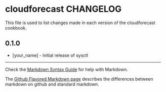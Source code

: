 cloudforecast CHANGELOG
================

This file is used to list changes made in each version of the cloudforecast cookbook.

0.1.0
-----
- [your_name] - Initial release of sysctl

- - -
Check the [Markdown Syntax Guide](http://daringfireball.net/projects/markdown/syntax) for help with Markdown.

The [Github Flavored Markdown page](http://github.github.com/github-flavored-markdown/) describes the differences between markdown on github and standard markdown.
